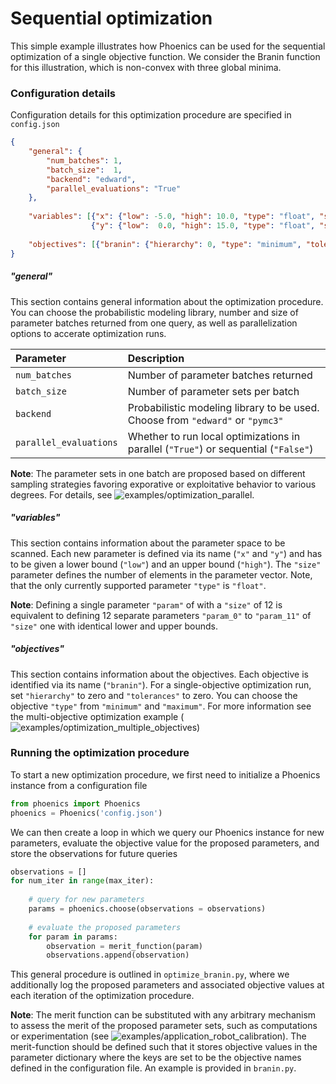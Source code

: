 # Sequential optimization

This simple example illustrates how Phoenics can be used for the sequential optimization of a single objective function. We consider the Branin function for this illustration, which is non-convex with three global minima. 

### Configuration details

Configuration details for this optimization procedure are specified in `config.json`

```json
{
	"general": {
        "num_batches": 1,
        "batch_size":  1,
        "backend": "edward",
        "parallel_evaluations": "True"
    },
    
    "variables": [{"x": {"low": -5.0, "high": 10.0, "type": "float", "size": 1}},
                  {"y": {"low":  0.0, "high": 15.0, "type": "float", "size": 1}}],
                  
    "objectives": [{"branin": {"hierarchy": 0, "type": "minimum", "tolerance": 0.0}}]
}

```

##### "general" 
This section contains general information about the optimization procedure. You can choose the probabilistic modeling library, number and size of parameter batches returned from one query, as well as parallelization options to accerate optimization runs.  

| Parameter              | Description                         											       | 
|:-----------------------|:------------------------------------------------------------------------------------|
| `num_batches`          | Number of parameter batches returned 										       | 
| `batch_size`           | Number of parameter sets per batch  											       | 
| `backend`              | Probabilistic modeling library to be used. Choose from `"edward"` or `"pymc3"`      | 
| `parallel_evaluations` | Whether to run local optimizations in parallel (`"True"`) or sequential (`"False"`) | 

**Note**: The parameter sets in one batch are proposed based on different sampling strategies favoring exporative or exploitative behavior to various degrees. For details, see ![examples/optimization_parallel](https://github.com/aspuru-guzik-group/phoenics/tree/master/examples/optimization_parallel).


##### "variables" 

This section contains information about the parameter space to be scanned. Each new parameter is defined via its name (`"x"` and `"y"`) and has to be given a lower bound (`"low"`) and an upper bound (`"high"`). The `"size"` parameter defines the number of elements in the parameter vector. Note, that the only currently supported parameter `"type"` is `"float"`. 

**Note**: Defining a single parameter `"param"` of with a `"size"` of 12 is equivalent to defining 12 separate parameters `"param_0"` to `"param_11"` of `"size"` one with identical lower and upper bounds.

##### "objectives"

This section contains information about the objectives. Each objective is identified via its name (`"branin"`). For a single-objective optimization run, set `"hierarchy"` to zero and `"tolerances"` to zero. You can choose the objective `"type"` from `"minimum"` and `"maximum"`. For more information see the multi-objective optimization example (![examples/optimization_multiple_objectives](https://github.com/aspuru-guzik-group/phoenics/tree/master/examples/optimization_multiple_objectives))


### Running the optimization procedure

To start a new optimization procedure, we first need to initialize a Phoenics instance from a configuration file 

```python
from phoenics import Phoenics
phoenics = Phoenics('config.json')
```

We can then create a loop in which we query our Phoenics instance for new parameters, evaluate the objective value for the proposed parameters, and store the observations for future queries

```python
observations = []
for num_iter in range(max_iter):
	
    # query for new parameters
    params = phoenics.choose(observations = observations)
    
    # evaluate the proposed parameters
    for param in params:
     	observation = merit_function(param)
        observations.append(observation)
```

This general procedure is outlined in `optimize_branin.py`, where we additionally log the proposed parameters and associated objective values at each iteration of the optimization procedure. 

**Note**: The merit function can be substituted with any arbitrary mechanism to assess the merit of the proposed parameter sets, such as computations or experimentation (see ![examples/application_robot_calibration](https://github.com/aspuru-guzik-group/phoenics/tree/master/examples/application_robot_calibration)). The merit-function should be defined such that it stores objective values in the parameter dictionary where the keys are set to be the objective names defined in the configuration file. An example is provided in `branin.py`.
